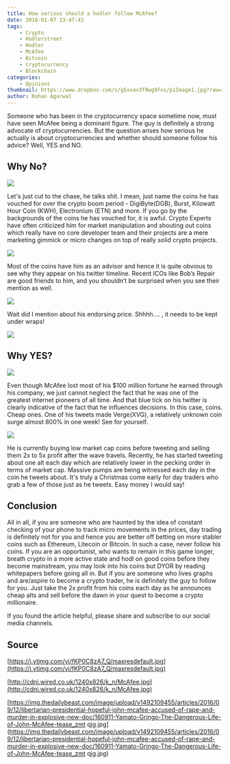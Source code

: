 ```yaml
---
title: How serious should a hodler follow McAfee?
date: 2018-01-07 13:47:43
tags: 
    - Crypto 
    - Hodlerstreet 
    - Hodler 
    - McAfee 
    - Bitcoin 
    - Cryptocurrency 
    - Blockchain
categories:
    - Opinions
thumbnail: https://www.dropbox.com/s/g5xsav3f0wg9fvs/p1Image1.jpg?raw=1
author: Rohan Agarwal
---
```


Someone who has been in the cryptocurrency space sometime now, must have seen McAfee being a dominant figure. The guy is definitely a strong advocate of cryptocurrencies. But the question arises how serious he actually is about cryptocurrencies and whether should someone follow his advice? Well, YES and NO.

## Why No?

![](https://www.dropbox.com/s/f29ee8gv6ximzi6/p1Image2.jpg?raw=1)

Let's just cut to the chase, he talks shit. I mean, just name the coins he has vouched for over the crypto boom period - DigiByte(DGB), Burst, Kilowatt Hour Coin (KWH), Electronium (ETN) and more. If you go by the backgrounds of the coins he has vouched for, it is awful. Crypto Experts have often criticized him for market manipulation and shouting out coins which really have no core developer team and their projects are a mere marketing gimmick or micro changes on top of really solid crypto projects.

![](https://www.dropbox.com/s/oj2z764y4b045v6/p1Image3.jpg?raw=1)

 Most of the coins have him as an advisor and hence it is quite obvious to see why they appear on his twitter timeline. Recent ICOs like Bob’s Repair are good friends to him, and you shouldn’t be surprised when you see their mention as well.

![](https://www.dropbox.com/s/xei78k4difh287a/p1Image4.jpg?raw=1)

Wait did I mention about his endorsing price. Shhhh…. , it needs to be kept under wraps!

![](https://www.dropbox.com/s/fxhbu52xk3rzaus/p1Image5.jpg?raw=1)

## Why YES?

![](https://www.dropbox.com/s/lwfevpn12g8cf6j/p1Image6.jpg?raw=1)

Even though McAfee lost most of his $100 million fortune he earned through his company, we just cannot neglect the fact that he was one of the greatest internet pioneers of all time. And that blue tick on his twitter is clearly indicative of the fact that he influences decisions. In this case, coins. Cheap ones. One of his tweets made Verge(XVG), a relatively unknown coin surge almost 800% in one week! See for yourself.

![](https://www.dropbox.com/s/l4dz8azd0oj3x9d/p1Image7.jpg?raw=1)

He is currently buying low market cap coins before tweeting and selling them 2x to 5x profit after the wave travels. Recently, he has started tweeting about one alt each day which are relatively lower in the pecking order in terms of market cap. Massive pumps are being witnessed each day in the coin he tweets about. It's truly a Christmas come early for day traders who grab a few of those just as he tweets. Easy money I would say!

## Conclusion

All in all, if you are someone who are haunted by the idea of constant checking of your phone to track micro movements in the prices, day trading is definitely not for you and hence you are better off betting on more stabler coins such as Ethereum, Litecoin or Bitcoin. In such a case, never follow his coins. If you are an opportunist, who wants to remain in this game longer, breath crypto in a more active state and hodl on good coins before they become mainstream, you may look into his coins but DYOR by reading whitepapers before going all in. But if you are someone who lives graphs and are/aspire to become a crypto trader, he is definitely the guy to follow for you. Just take the 2x profit from his coins each day as he announces cheap alts and sell before the dawn in your quest to become a crypto millionaire.
 
If you found the article helpful, please share and subscribe to our social media channels.

## Source

[https://i.ytimg.com/vi/fKP0C8zA7_Q/maxresdefault.jpg](https://i.ytimg.com/vi/fKP0C8zA7_Q/maxresdefault.jpg)

[http://cdni.wired.co.uk/1240x826/k_n/McAfee.jpg](http://cdni.wired.co.uk/1240x826/k_n/McAfee.jpg)

[https://img.thedailybeast.com/image/upload/v1492109455/articles/2016/09/12/libertarian-presidential-hopeful-john-mcafee-accused-of-rape-and-murder-in-explosive-new-doc/160911-Yamato-Gringo-The-Dangerous-Life-of-John-McAfee-tease_zmt qjg.jpg](https://img.thedailybeast.com/image/upload/v1492109455/articles/2016/09/12/libertarian-presidential-hopeful-john-mcafee-accused-of-rape-and-murder-in-explosive-new-doc/160911-Yamato-Gringo-The-Dangerous-Life-of-John-McAfee-tease_zmt qjg.jpg)